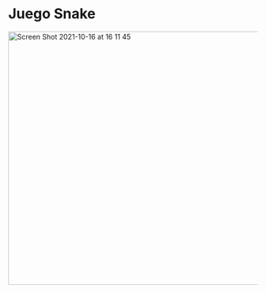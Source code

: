 # Juego Snake

<img width="512" alt="Screen Shot 2021-10-16 at 16 11 45" src="https://user-images.githubusercontent.com/26985597/137599478-00b70c9e-19aa-444c-a4c3-80d15c055104.png">
